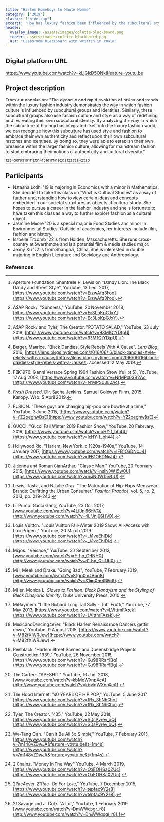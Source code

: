 ```yaml
---
title: "Harlem Homeboys to Haute Homme"
category: ['2019']
classes: ["hide-sup"]
excerpt: 'How has luxury fashion been influenced by the subcultural style of hip hop? Documenting the history and rise of hip hop in fashion, we explore this question more in "From Harlem Homeboys to Haute Homme".'
header:
  overlay_image: /assets/images/colette-blackboard.png
  teaser: assets/images/colette-blackboard.png
  alt: "Classroom blackboard with written in chalk"
---
```


## Digital platform URL

https://www.youtube.com/watch?v=kLjGIcD5ONk&feature=youtu.be

## Project description

From our conclusion: "The dynamic and rapid evolution of styles and trends within the luxury fashion industry demonstrates the way in which fashion culture is influenced by subcultural groups and identities. Similarly, these subcultural groups also use fashion culture and style as a way of redefining and recreating their own subcultural identity. By analyzing the way in which the subculture of hip hop has integrated itself into the luxury fashion world, we can recognize how this subculture has used style and fashion to embrace their own authenticity and reflect upon their own subcultural histories and identities. By doing so, they were able to establish their own presence within the larger fashion culture, allowing for mainstream fashion to start embracing their notions of authenticity and cultural diversity."

[^1][^2][^3][^4][^5][^6][^7][^8][^9][^10][^11][^12][^13][^14][^15][^16][^17][^18][^19][^20][^21][^22][^23][^24][^25][^26]

## Participants

- Natasha Lodhi '19 is majoring in Economics with a minor in Mathematics. She decided to take this class on “What is Cultural Studies” as a way of further understanding how to view certain ideas and concepts embedded in our societal structures as objects of cultural study. She hopes to pursue a career in the fashion industry and she is fortunate to have taken this class as a way to further explore fashion as a cultural object.
- Jasmine Moore '20 is a special major in Food Studies and minor in Environmental Studies. Outside of academics, her interests include film, fashion and history.
- Isabelle Titcomb '22 is from Holden, Massachusetts. She runs cross-country at Swarthmore and is a potential film & media studies major. 
- Jenny Xu '22 is from Shanghai, China. She is interested in double majoring in English Literature and Sociology and Anthropology.


### References

[^1]: Aperture Foundation. Shantrelle P. Lewis on "Dandy Lion: The Black Dandy and Street Style", YouTube, 13 Dec. 2017, [https://www.youtube.com/watch?v=ErzwAfq3hoo](https://www.youtube.com/watch?v=ErzwAfq3hoo).

[^2]: A$AP Rocky. "Sundress," YouTube, 20 November 2018, [https://www.youtube.com/watch?v=Ec3LoKpGJxY](https://www.youtube.com/watch?v=Ec3LoKpGJxY).

[^3]: A$AP Rocky and Tyler, The Creator. "POTATO SALAD," YouTube, 23 July 2018, [https://www.youtube.com/watch?v=93M1QtYDtpU](https://www.youtube.com/watch?v=93M1QtYDtpU).

[^4]: Berger, Maurice. "Black Dandies, Style Rebels With A Cause". *Lens Blog*, 2016, [https://lens.blogs.nytimes.com/2016/06/16/black-dandies-style-rebels-with-a-cause/](https://lens.blogs.nytimes.com/2016/06/16/black-dandies-style-rebels-with-a-cause/). Accessed 12 May 2019.

[^5]: FBK1976. Gianni Versace Spring 1994 Fashion Show (full pt.5), YouTube, 17 Aug 2008, [https://www.youtube.com/watch?v=NrMPS03B2Ac](https://www.youtube.com/watch?v=NrMPS03B2Ac).

[^6]: *Fresh Dressed*. Dir. Sacha Jenkins. Samuel Goldwyn Films, 2015. Kanopy. Web. 5 April 2019.

[^7]: FUSION. "These guys are changing hip-pop one bowtie at a time," YouTube, 3 June 2015, [https://www.youtube.com/watch?v=YZ2oeghwBsE](https://www.youtube.com/watch?v=YZ2oeghwBsE)

[^8]: GUCCI. "Gucci Fall Winter 2019 Fashion Show," YouTube, 20 February. 2019, [https://www.youtube.com/watch?v=IoHY-f_bh44](https://www.youtube.com/watch?v=IoHY-f_bh44).

[^9]: Hollywood Ric. "Harlem, New York. c 1920s-1940s," YouTube, 14 January 2017, [https://www.youtube.com/watch?v=IFB1O6DNcJ4](https://www.youtube.com/watch?v=IFB1O6DNcJ4).

[^10]: Jidenna and Roman GianArthur. "Classic Man," YouTube, 20 February 2015, [https://www.youtube.com/watch?v=nsiN0W15w0U](https://www.youtube.com/watch?v=nsiN0W15w0U).

[^11]: Lewis, Tasha, and Natalie Gray. “The Maturation of Hip-Hops Menswear Brands: Outfitting the Urban Consumer.” *Fashion Practice*, vol. 5, no. 2, 2013, pp. 229–243.

[^12]: Lil Pump. Gucci Gang, YouTube, 23 Oct. 2017, [www.youtube.com/watch?v=4LfJnj66HVQ](http://www.youtube.com/watch?v=4LfJnj66HVQ).

[^13]: Louis Vuitton. "Louis Vuitton Fall-Winter 2019 Show: All-Access with Loïc Prigent," YouTube, 20 March 2019, [https://www.youtube.com/watch?v=_h1veEhIDik](https://www.youtube.com/watch?v=_h1veEhIDik).

[^14]: Migos. "Versace," YouTube, 30 September 2013, [www.youtube.com/watch?v=rF-hq_CHNH0](http://www.youtube.com/watch?v=rF-hq_CHNH0).

[^15]: Mill, Meek and Drake. "Going Bad", YouTube, 7 February 2019, [www.youtube.com/watch?v=S1gp0m4B5p8](http://www.youtube.com/watch?v=S1gp0m4B5p8).

[^16]: Miller, Monica L. *Slaves to Fashion: Black Dandyism and the Styling of Black Diasporic Identity*. Duke University Press, 2010.

[^17]: MrRaymem. "Little Richard Long Tall Sally - Tutti Frutti," YouTube, 27 May 2013, [https://www.youtube.com/watch?v=LVIttmFAzek](https://www.youtube.com/watch?v=LVIttmFAzek).

[^18]: MusicandDancing4ever. "Black Harlem Renaissance Dancers gettin’ down," YouTube, 9 August 2015, [https://www.youtube.com/watch?v=M82fXiWRJew](https://www.youtube.com/watch?v=M82fXiWRJew).

[^19]: Reelblack. "Harlem Street Scenes and Queensbridge Projects Construction 1939," YouTube, 26 November 2016, [https://www.youtube.com/watch?v=Gu98RRar9Bg](https://www.youtube.com/watch?v=Gu98RRar9Bg).

[^20]: The Carters. "APESHIT," YouTube, 16 Jun. 2018, [www.youtube.com/watch?v=kbMqWXnpXcA](http://www.youtube.com/watch?v=kbMqWXnpXcA).

[^21]: The Hood Internet. "40 YEARS OF HIP POP," YouTube, 5 June 2017, [https://www.youtube.com/watch?v=fNx_3hNhCho](https://www.youtube.com/watch?v=fNx_3hNhCho).

[^22]: Tyler, The Creator. "435," YouTube, 22 May 2018, [https://www.youtube.com/watch?v=SQsPvrev_bQ](https://www.youtube.com/watch?v=SQsPvrev_bQ).

[^23]: Wu-Tang Clan. "Can It Be All So Simple," YouTube, 7 February 2013, [https://www.youtube.com/watch?v=7m148vZDwJA&feature=youtu.be&t=1m4s](https://www.youtube.com/watch?v=7m148vZDwJA&feature=youtu.be&t=1m4s).

[^24]: 2 Chainz. "Money In The Way," YouTube, 4 March 2019, [https://www.youtube.com/watch?v=OoEOHSaO2Uc](https://www.youtube.com/watch?v=OoEOHSaO2Uc).

[^25]: 2Pac4ever. 2"Pac- Do For Love," YouTube, 7 December 2015, [https://www.youtube.com/watch?v=tepfac9Y2e8](https://www.youtube.com/watch?v=tepfac9Y2e8).

[^26]: 21 Savage and J. Cole. "A Lot," YouTube, 1 February 2019, [www.youtube.com/watch?v=DmWWqogr_r8](http://www.youtube.com/watch?v=DmWWqogr_r8).]


